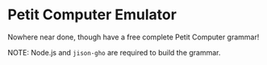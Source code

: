 # Petit Computer Emulator

Nowhere near done, though have a free complete Petit Computer grammar!

NOTE: Node.js and `jison-gho` are required to build the grammar.
